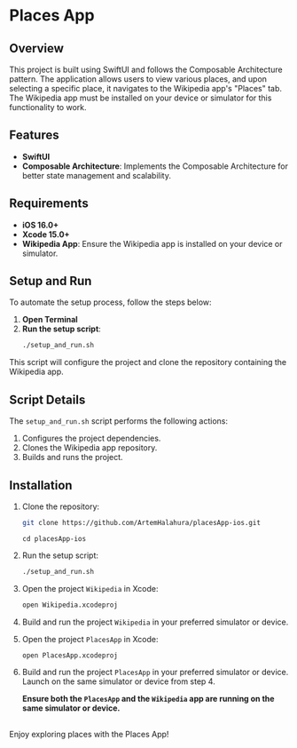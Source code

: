 # Places App

## Overview
This project is built using SwiftUI and follows the Composable Architecture pattern. The application allows users to view various places, and upon selecting a specific place, it navigates to the Wikipedia app's "Places" tab. The Wikipedia app must be installed on your device or simulator for this functionality to work.

## Features
- **SwiftUI**
- **Composable Architecture**: Implements the Composable Architecture for better state management and scalability.

## Requirements
- **iOS 16.0+**
- **Xcode 15.0+**
- **Wikipedia App**: Ensure the Wikipedia app is installed on your device or simulator.

## Setup and Run
To automate the setup process, follow the steps below:

1. **Open Terminal**
2. **Run the setup script**:
    ```sh
    ./setup_and_run.sh
    ```

This script will configure the project and clone the repository containing the Wikipedia app.

## Script Details
The `setup_and_run.sh` script performs the following actions:
1. Configures the project dependencies.
2. Clones the Wikipedia app repository.
3. Builds and runs the project.

## Installation
1. Clone the repository:
    ```sh
    git clone https://github.com/ArtemHalahura/placesApp-ios.git
    ```

    ```
    cd placesApp-ios
    ```

2. Run the setup script:
    ```sh
    ./setup_and_run.sh
    ```

3. Open the project `Wikipedia` in Xcode:
    ```sh
    open Wikipedia.xcodeproj
    ```
4. Build and run the project `Wikipedia` in your preferred simulator or device.
    
5. Open the project `PlacesApp` in Xcode:
    ```sh
    open PlacesApp.xcodeproj
    ```

6. Build and run the project `PlacesApp` in your preferred simulator or device. Launch on the same simulator or device from step 4.

   **Ensure both the `PlacesApp` and the `Wikipedia` app are running on the same simulator or device.**
## 

Enjoy exploring places with the Places App!
